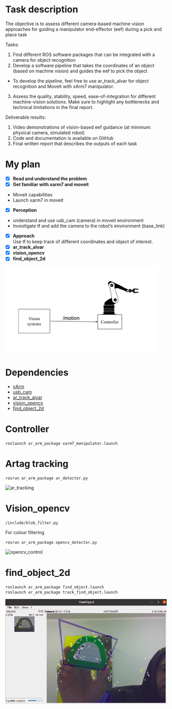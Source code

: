 <a id="top"></a>
# Task description

The objective is to assess different camera-based machine vision approaches for guiding a manipulator end-effector (eef) during a pick and place task

Tasks:
1) Find different ROS software packages that can be integrated with a camera for object recognition
2) Develop a software pipeline that takes the coordinates of an object (based on machine vision) and guides the eef to pick the object
  - To develop the pipeline, feel free to use ar_track_alvar for object recognition and MoveIt with xArm7 manipulator. 
3) Assess the quality, stability, speed, ease-of-integration for different machine-vision solutions. Make sure to highlight any bottlenecks and technical limitations in the final report. 

Deliverable results:
1) Video demonstrations of vision-based eef guidance (at minimum: physical camera, simulated robot)
2) Code and documentation is available on GitHub
3) Final written report that describes the outputs of each task



# My plan
- [x] **Read and understand the problem**
- [x] **Get familiar with xarm7 and moveit**
- Moveit capabilities
-	Launch xarm7 in moveit
- [x] **Perception**
-	understand and use usb_cam (camera) in moveit environment
-	Investigate tf and add the camera to the robot’s environment (base_link)
- [x] **Approach**\
Use tf to keep track of different coordinates and object of interest. 
- [x] **ar_track_alvar**
- [x] **vision_opencv**
- [x] **find_object_2d**

![pipeline](https://github.com/SmithSteven22/practical_experiences_in_CE/blob/ims_project/pipeline.png)

# Dependencies 
- [xArm](https://github.com/xArm-Developer/xarm_ros)
- [usb_cam](http://wiki.ros.org/usb_cam)
- [ar_track_alvar](http://wiki.ros.org/ar_track_alvar)
- [vision_opencv](http://wiki.ros.org/vision_opencv)
- [find_object_2d](http://wiki.ros.org/find_object_2d)

# Controller
```
roslaunch ar_arm_package xarm7_manipulator.launch
```
# Artag tracking
```
rosrun ar_arm_package ar_detector.py
```
![ar_tracking](https://github.com/SmithSteven22/practical_experiences_in_CE/blob/ims_project/ar_control.gif)

# Vision_opencv
```
/include/blob_filter.py
```
For colour filtering
```
rosrun ar_arm_package opencv_detector.py
```
![opencv_control](https://github.com/SmithSteven22/practical_experiences_in_CE/blob/ims_project/opencv_control.gif)


# find_object_2d
```
roslaunch ar_arm_package find_object.launch
roslaunch ar_arm_package track_find_object.launch
```
![find_object](https://github.com/SmithSteven22/practical_experiences_in_CE/blob/ims_project/find_obj.png)

